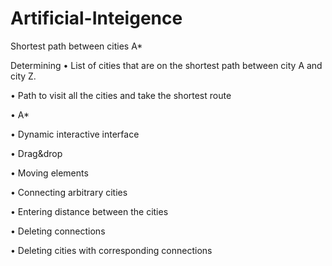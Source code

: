 Artificial-Inteigence
=====================

Shortest path between cities A*

Determining
•	List of cities that are on the shortest path between city A and city Z. 

•	Path to visit all the cities and take the shortest route


•	A*

•	Dynamic interactive interface

•	Drag&drop

•	Moving elements

•	Connecting arbitrary cities

•	Entering distance between the cities

•	Deleting connections

•	Deleting cities with corresponding connections

